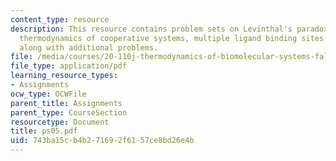 ```yaml
---
content_type: resource
description: This resource contains problem sets on Levinthal's paradox, statistical
  thermodynamics of cooperative systems, multiple ligand binding sites on a protein,
  along with additional problems.
file: /media/courses/20-110j-thermodynamics-of-biomolecular-systems-fall-2005/743ba15cb4b271692f6157ce8bd26e4b_ps05.pdf
file_type: application/pdf
learning_resource_types:
- Assignments
ocw_type: OCWFile
parent_title: Assignments
parent_type: CourseSection
resourcetype: Document
title: ps05.pdf
uid: 743ba15c-b4b2-7169-2f61-57ce8bd26e4b
---
```

